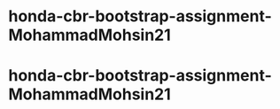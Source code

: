# honda-cbr-bootstrap-assignment-MohammadMohsin21
# honda-cbr-bootstrap-assignment-MohammadMohsin21
